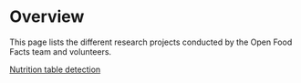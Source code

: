 # Overview

This page lists the different research projects conducted by the Open Food Facts team and volunteers.

[Nutrition table detection](./nutrition-table-detection/index.md)